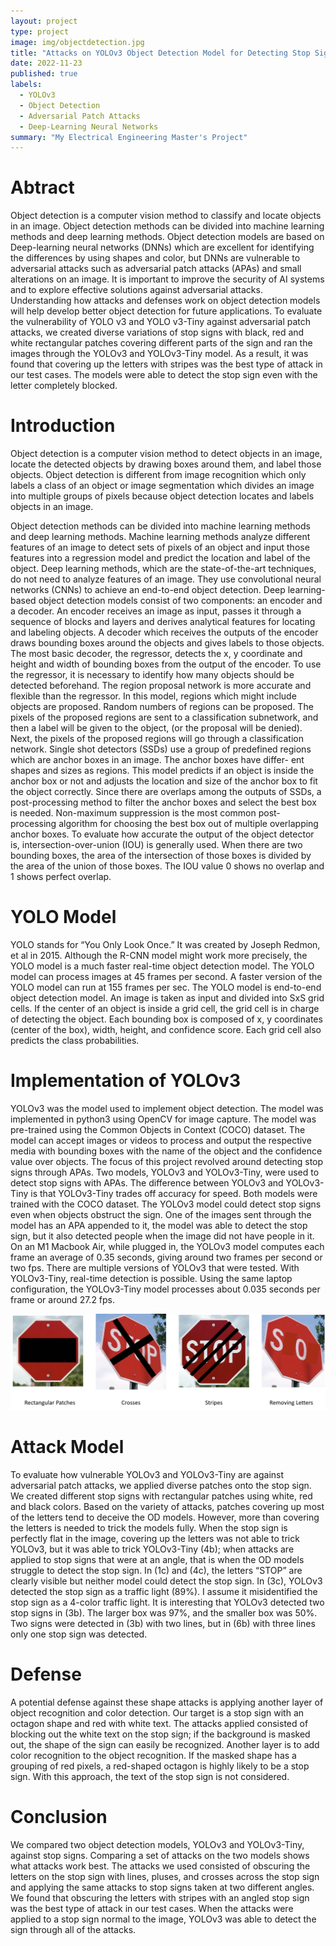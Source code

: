 ```yaml
---
layout: project
type: project
image: img/objectdetection.jpg
title: "Attacks on YOLOv3 Object Detection Model for Detecting Stop Signs"
date: 2022-11-23
published: true
labels:
  - YOLOv3
  - Object Detection
  - Adversarial Patch Attacks
  - Deep-Learning Neural Networks
summary: "My Electrical Engineering Master's Project"
---
```


# Abtract
Object detection is a computer vision method to classify and locate objects in an image. Object detection methods can be divided into machine learning methods and deep learning methods. 
Object detection models are based on Deep-learning neural networks (DNNs) which are excellent for identifying the differences by using shapes and color, but DNNs are vulnerable to adversarial attacks such as
adversarial patch attacks (APAs) and small alterations on an image. It is important to improve the security of AI systems and to explore effective solutions against adversarial attacks. 
Understanding how attacks and defenses work on object detection models will help develop better object detection for future applications. To evaluate the vulnerability of YOLO v3 and YOLO v3-Tiny against adversarial patch attacks, we created diverse variations of stop signs with black,
red and white rectangular patches covering different parts of the sign and ran the images through the YOLOv3 and YOLOv3-Tiny model. As a result, it was found that covering up the letters with stripes was the best type of attack in our test cases. The models were able to detect the stop sign even with the letter completely
blocked.

# Introduction
Object detection is a computer vision method to detect objects in an image, locate the detected objects by drawing boxes around them, and label those objects. Object detection is different from image recognition which only labels a class of an object or image segmentation which divides an image into multiple groups of pixels because object detection locates and labels objects in an image.

Object detection methods can be divided into machine learning methods and deep learning methods. Machine learning methods analyze different features of an image to detect sets of pixels of an object and input those features into a regression model and predict the location and label of the object. Deep learning methods, which are the state-of-the-art techniques, do not need to analyze features of an image. They use convolutional neural networks (CNNs) to achieve an end-to-end object detection.
Deep learning-based object detection models consist of two components: an encoder and a decoder. An encoder receives an image as input, passes it through a sequence of blocks and layers and derives analytical features for locating and labeling objects. A decoder which receives the outputs of the encoder draws bounding boxes around the objects and gives labels to those objects. The most basic decoder, the regressor, detects the x, y coordinate and height and width of bounding boxes from the output of the encoder. To use the regressor, it is necessary to identify how many objects should be detected beforehand.
The region proposal network is more accurate and flexible than the regressor. In this model, regions which might include objects are proposed. Random numbers of regions can be proposed. The pixels of the proposed regions are sent to a classification subnetwork, and then a label will be given to the object, (or the proposal will be denied). Next, the pixels of the proposed regions will go through a classification network.
Single shot detectors (SSDs) use a group of predefined regions which are anchor boxes in an image. The anchor boxes have differ- ent shapes and sizes as regions. This model predicts if an object is inside the anchor box or not and adjusts the location and size of the anchor box to fit the object correctly. Since there are overlaps among the outputs of SSDs, a post-processing method to filter the anchor boxes and select the best box is needed. Non-maximum suppression is the most common post-processing algorithm for choosing the best box out of multiple overlapping anchor boxes.
To evaluate how accurate the output of the object detector is, intersection-over-union (IOU) is generally used. When there are two bounding boxes, the area of the intersection of those boxes is divided by the area of the union of those boxes. The IOU value 0 shows no overlap and 1 shows perfect overlap.

# YOLO Model
YOLO stands for “You Only Look Once.” It was created by Joseph Redmon, et al in 2015. Although the R-CNN model might work more precisely, the YOLO model is a much faster real-time object detection model. The YOLO model can process images at 45 frames
per second. A faster version of the YOLO model can run at 155 frames per sec. The YOLO model is end-to-end object detection model. An image is taken as input and divided into SxS grid cells. If the center of an object is inside a grid cell, the grid cell is in charge of detecting the object. Each bounding box is composed of x, y coordinates (center of the box), width, height, and confidence score. Each grid cell also predicts the class probabilities.

# Implementation of YOLOv3
YOLOv3 was the model used to implement object detection. The model was implemented in python3 using OpenCV for image capture. The model was pre-trained using the Common Objects in Context (COCO) dataset. The model can accept images or videos to process and output the respective media with bounding boxes with the name of the object and the confidence value over objects. The focus of this project revolved around detecting stop signs through APAs.
Two models, YOLOv3 and YOLOv3-Tiny, were used to detect stop signs with APAs. The difference between YOLOv3 and YOLOv3- Tiny is that YOLOv3-Tiny trades off accuracy for speed. Both models
were trained with the COCO dataset. The YOLOv3 model could detect stop signs even when objects obstruct the sign. One of the images sent through the model has an APA appended to it, the model was able to detect the stop sign, but it also detected people when the image did not have people in it. On an M1 Macbook Air, while plugged in, the YOLOv3 model computes each frame an average of 0.35 seconds, giving around two frames per second or two fps. There are multiple versions of YOLOv3 that were tested. With YOLOv3-Tiny, real-time detection is possible. Using the same laptop configuration, the YOLOv3-Tiny model processes about 0.035 seconds per frame or around 27.2 fps.

<img class="img-fluid" src="../img/attackmodel.png">

# Attack Model
To evaluate how vulnerable YOLOv3 and YOLOv3-Tiny are against adversarial patch attacks, we applied diverse patches onto the stop sign. We created different stop signs with rectangular patches using white, red and black colors. Based on the variety of attacks, patches covering up most of the letters tend to deceive the OD models. However, more than covering the letters is needed to trick the models fully. When the stop sign is perfectly flat in the image, covering up the letters was not able to trick YOLOv3, but it was able to trick YOLOv3-Tiny (4b); when attacks are applied to stop signs that were at an angle, that is when the OD models struggle to detect the stop sign. In (1c) and (4c), the letters “STOP” are clearly visible but neither model could detect the stop sign. In (3c), YOLOv3 detected the stop sign as a traffic light (89%). I assume it misidentified the stop sign as a 4-color traffic light. It is interesting that YOLOv3 detected two stop signs in (3b). The larger box was 97%, and the smaller box was 50%. Two signs were detected in (3b) with two lines, but in (6b) with three lines only one stop sign was detected.

# Defense
A potential defense against these shape attacks is applying another layer of object recognition and color detection. Our target is a stop sign with an octagon shape and red with white text. The attacks applied consisted of blocking out the white text on the stop sign; if the background is masked out, the shape of the sign can easily be recognized. Another layer is to add color recognition to the object recognition. If the masked shape has a grouping of red pixels, a red-shaped octagon is highly likely to be a stop sign. With this approach, the text of the stop sign is not considered.

# Conclusion
We compared two object detection models, YOLOv3 and YOLOv3-Tiny, against stop signs. Comparing a set of attacks on the two models shows what attacks work best. The attacks we used consisted of obscuring the letters on the stop sign with lines, pluses, and crosses across the stop sign and applying the same attacks to stop signs taken at two different angles. We found that obscuring the letters with stripes with an angled stop sign was the best type of attack in our test cases. When the attacks were applied to a stop sign normal to the image, YOLOv3 was able to detect the sign through all of the attacks.
